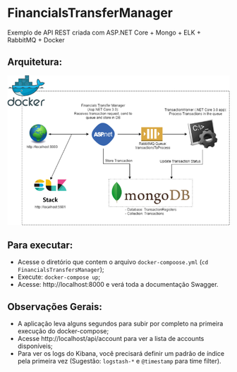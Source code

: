 
# FinancialsTransferManager
Exemplo de API REST criada com ASP.NET Core + Mongo + ELK + RabbitMQ + Docker

## Arquitetura: 
![Arquitetura da Solução](https://github.com/osoaresvictor/FinancialsTransferManager/blob/master/Architecture%20Model.png?raw=true)

## Para executar:
- Acesse o diretório que contem o arquivo `docker-compoose.yml` (`cd FinancialsTransfersManager`);
- Execute: `docker-compose up`;
- Acesse: http://localhost:8000 e verá toda a documentação Swagger. 

## Observações Gerais:
- A aplicação leva alguns segundos para subir por completo na primeira execução do docker-compose;
- Acesse http://localhost/api/account para ver a lista de accounts disponíveis;
- Para ver os logs do Kibana, você precisará definir um padrão de índice pela primeira vez (Sugestão: `logstash-*` e `@timestamp` para time filter).
